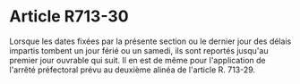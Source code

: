 # Article R713-30

Lorsque les dates fixées par la présente section ou le dernier jour des délais impartis tombent un jour férié ou un samedi, ils sont reportés jusqu'au premier jour ouvrable qui suit. Il en est de même pour l'application de l'arrêté préfectoral prévu au deuxième alinéa de l'article R. 713-29.
